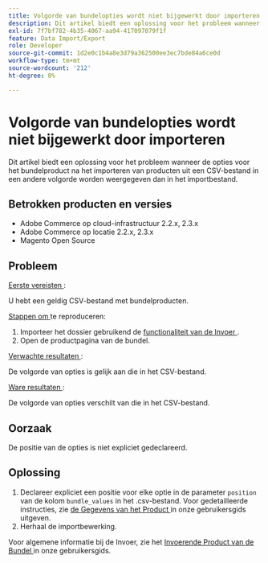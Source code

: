 ```yaml
---
title: Volgorde van bundelopties wordt niet bijgewerkt door importeren
description: Dit artikel biedt een oplossing voor het probleem wanneer de opties voor het bundelproduct na het importeren van producten uit een CSV-bestand in een andere volgorde worden weergegeven dan in het importbestand.
exl-id: 7f7bf782-4b35-4067-aa94-417097079f1f
feature: Data Import/Export
role: Developer
source-git-commit: 1d2e0c1b4a8e3d79a362500ee3ec7bde84a6ce0d
workflow-type: tm+mt
source-wordcount: '212'
ht-degree: 0%

---
```


# Volgorde van bundelopties wordt niet bijgewerkt door importeren

Dit artikel biedt een oplossing voor het probleem wanneer de opties voor het bundelproduct na het importeren van producten uit een CSV-bestand in een andere volgorde worden weergegeven dan in het importbestand.

## Betrokken producten en versies

* Adobe Commerce op cloud-infrastructuur 2.2.x, 2.3.x
* Adobe Commerce op locatie 2.2.x, 2.3.x
* Magento Open Source

## Probleem

<u> Eerste vereisten </u>:

U hebt een geldig CSV-bestand met bundelproducten.

<u> Stappen om </u> te reproduceren:

1. Importeer het dossier gebruikend de [ functionaliteit van de Invoer ](https://docs.magento.com/m2/ee/user_guide/system/data-import.html).
1. Open de productpagina van de bundel.

<u> Verwachte resultaten </u>:

De volgorde van opties is gelijk aan die in het CSV-bestand.

<u> Ware resultaten </u>:

De volgorde van opties verschilt van die in het CSV-bestand.

## Oorzaak

De positie van de opties is niet expliciet gedeclareerd.

## Oplossing

1. Declareer expliciet een positie voor elke optie in de parameter `position` van de kolom `bundle_values` in het .csv-bestand. Voor gedetailleerde instructies, zie [ de Gegevens van het Product ](https://docs.magento.com/m2/ee/user_guide/system/data-transfer-bundle-products.html#method-2-edit-the-product-data) in onze gebruikersgids uitgeven.
1. Herhaal de importbewerking.

Voor algemene informatie bij de Invoer, zie het [ Invoerende Product van de Bundel ](https://docs.magento.com/m2/ee/user_guide/system/data-transfer-bundle-products.html) in onze gebruikersgids.
